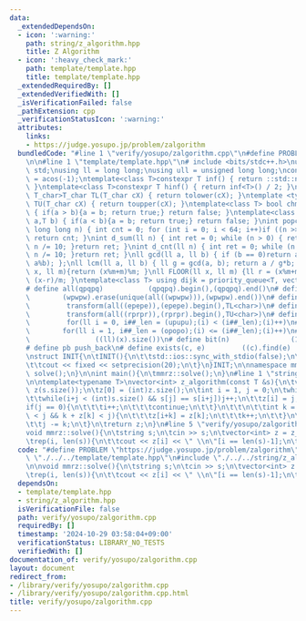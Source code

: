 ```yaml
---
data:
  _extendedDependsOn:
  - icon: ':warning:'
    path: string/z_algorithm.hpp
    title: Z Algorithm
  - icon: ':heavy_check_mark:'
    path: template/template.hpp
    title: template/template.hpp
  _extendedRequiredBy: []
  _extendedVerifiedWith: []
  _isVerificationFailed: false
  _pathExtension: cpp
  _verificationStatusIcon: ':warning:'
  attributes:
    links:
    - https://judge.yosupo.jp/problem/zalgorithm
  bundledCode: "#line 1 \"verify/yosupo/zalgorithm.cpp\"\n#define PROBLEM \"https://judge.yosupo.jp/problem/zalgorithm\"\
    \n\n#line 1 \"template/template.hpp\"\n# include <bits/stdc++.h>\nusing namespace\
    \ std;\nusing ll = long long;\nusing ull = unsigned long long;\nconst double pi\
    \ = acos(-1);\ntemplate<class T>constexpr T inf() { return ::std::numeric_limits<T>::max();\
    \ }\ntemplate<class T>constexpr T hinf() { return inf<T>() / 2; }\ntemplate <typename\
    \ T_char>T_char TL(T_char cX) { return tolower(cX); }\ntemplate <typename T_char>T_char\
    \ TU(T_char cX) { return toupper(cX); }\ntemplate<class T> bool chmin(T& a,T b)\
    \ { if(a > b){a = b; return true;} return false; }\ntemplate<class T> bool chmax(T&\
    \ a,T b) { if(a < b){a = b; return true;} return false; }\nint popcnt(unsigned\
    \ long long n) { int cnt = 0; for (int i = 0; i < 64; i++)if ((n >> i) & 1)cnt++;\
    \ return cnt; }\nint d_sum(ll n) { int ret = 0; while (n > 0) { ret += n % 10;\
    \ n /= 10; }return ret; }\nint d_cnt(ll n) { int ret = 0; while (n > 0) { ret++;\
    \ n /= 10; }return ret; }\nll gcd(ll a, ll b) { if (b == 0)return a; return gcd(b,\
    \ a%b); };\nll lcm(ll a, ll b) { ll g = gcd(a, b); return a / g*b; };\nll MOD(ll\
    \ x, ll m){return (x%m+m)%m; }\nll FLOOR(ll x, ll m) {ll r = (x%m+m)%m; return\
    \ (x-r)/m; }\ntemplate<class T> using dijk = priority_queue<T, vector<T>, greater<T>>;\n\
    # define all(qpqpq)           (qpqpq).begin(),(qpqpq).end()\n# define UNIQUE(wpwpw)\
    \        (wpwpw).erase(unique(all((wpwpw))),(wpwpw).end())\n# define LOWER(epepe)\
    \         transform(all((epepe)),(epepe).begin(),TL<char>)\n# define UPPER(rprpr)\
    \         transform(all((rprpr)),(rprpr).begin(),TU<char>)\n# define rep(i,upupu)\
    \         for(ll i = 0, i##_len = (upupu);(i) < (i##_len);(i)++)\n# define reps(i,opopo)\
    \        for(ll i = 1, i##_len = (opopo);(i) <= (i##_len);(i)++)\n# define len(x)\
    \                ((ll)(x).size())\n# define bit(n)               (1LL << (n))\n\
    # define pb push_back\n# define exists(c, e)         ((c).find(e) != (c).end())\n\
    \nstruct INIT{\n\tINIT(){\n\t\tstd::ios::sync_with_stdio(false);\n\t\tstd::cin.tie(0);\n\
    \t\tcout << fixed << setprecision(20);\n\t}\n}INIT;\n\nnamespace mmrz {\n\tvoid\
    \ solve();\n}\n\nint main(){\n\tmmrz::solve();\n}\n#line 1 \"string/z_algorithm.hpp\"\
    \n\ntemplate<typename T>\nvector<int> z_algorithm(const T &s){\n\tvector<int>\
    \ z(s.size());\n\tz[0] = (int)z.size();\n\tint i = 1, j = 0;\n\twhile(i < (int)z.size()){\n\
    \t\twhile(i+j < (int)s.size() && s[j] == s[i+j])j++;\n\t\tz[i] = j;\n\t\t\n\t\t\
    if(j == 0){\n\t\t\ti++;\n\t\t\tcontinue;\n\t\t}\n\t\t\n\t\tint k = 1;\n\t\twhile(k\
    \ < j && k + z[k] < j){\n\t\t\tz[i+k] = z[k];\n\t\t\tk++;\n\t\t}\n\t\ti += k;\n\
    \t\tj -= k;\n\t}\n\treturn z;\n}\n#line 5 \"verify/yosupo/zalgorithm.cpp\"\n\n\
    void mmrz::solve(){\n\tstring s;\n\tcin >> s;\n\tvector<int> z = z_algorithm(s);\n\
    \trep(i, len(s)){\n\t\tcout << z[i] << \" \\n\"[i == len(s)-1];\n\t}\n}\n"
  code: "#define PROBLEM \"https://judge.yosupo.jp/problem/zalgorithm\"\n\n#include\
    \ \"./../../template/template.hpp\"\n#include \"./../../string/z_algorithm.hpp\"\
    \n\nvoid mmrz::solve(){\n\tstring s;\n\tcin >> s;\n\tvector<int> z = z_algorithm(s);\n\
    \trep(i, len(s)){\n\t\tcout << z[i] << \" \\n\"[i == len(s)-1];\n\t}\n}\n"
  dependsOn:
  - template/template.hpp
  - string/z_algorithm.hpp
  isVerificationFile: false
  path: verify/yosupo/zalgorithm.cpp
  requiredBy: []
  timestamp: '2024-10-29 03:58:04+09:00'
  verificationStatus: LIBRARY_NO_TESTS
  verifiedWith: []
documentation_of: verify/yosupo/zalgorithm.cpp
layout: document
redirect_from:
- /library/verify/yosupo/zalgorithm.cpp
- /library/verify/yosupo/zalgorithm.cpp.html
title: verify/yosupo/zalgorithm.cpp
---
```

